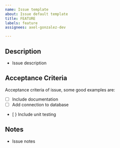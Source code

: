 ```yaml
---
name: Issue template
about: Issue default template
title: FEATURE
labels: feature
assignees: axel-gonzalez-dev

---
```


## Description

- Issue description

## Acceptance Criteria

Acceptance criteria of issue, some good examples are:

- [ ] Include documentation
- [ ] Add connection to database
- [ } Include unit testing

## Notes

- Issue notes
